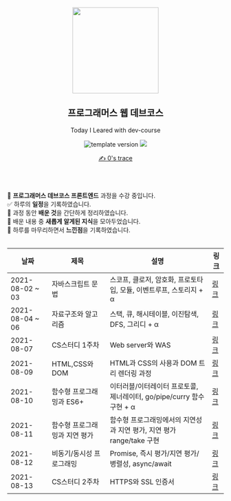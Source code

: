 <br/>
<p align="middle" >
  <img width="200px;" src="./src/images/prgms-logo.png"/>
</p>
<h2 align="middle">프로그래머스 웹 데브코스</h2>
<p align="middle">Today I Leared with dev-course</p>
<p align="middle">
  <img src="https://img.shields.io/badge/version-1.0.0-blue?style=flat-square" alt="template version"/>
  <img src="https://img.shields.io/badge/language-md-md.svg?style=flat-square"/>
</p>


<p align="middle">
  <a href="https://velog.io/@young18/series/%ED%94%84%EB%A1%9C%EA%B7%B8%EB%9E%98%EB%A8%B8%EC%8A%A4-%EB%8D%B0%EB%B8%8C%EC%BD%94%EC%8A%A4-FE-%EA%B3%BC%EC%A0%95">✍ 0's trace</a> 
</p>

<br/>
<br/>

👋 **프로그래머스 데브코스 프론트엔드** 과정을 수강 중입니다. <br>
✅ 하루의 **일정**을 기록하였습니다. <br>
📑 과정 동안 **배운 것**을 간단하게 정리하였습니다. <br>
🐣 배운 내용 중 **새롭게 알게된 지식**을 모아두었습니다. <br>
👀 하루를 마무리하면서 **느낀점**을 기록하였습니다. <br>
<br/>

| 날짜 | 제목 | 설명 | 링크 |
| ---- | ----- | ----------------- | -------- |
| 2021-08-02 ~ 03 | 자바스크립트 문법 | 스코프, 클로저, 암호화, 프로토타입, 모듈, 이벤트루프, 스토리지 + α | [링크](https://velog.io/@young18/TIL-%EC%9E%90%EB%B0%94%EC%8A%A4%ED%81%AC%EB%A6%BD%ED%8A%B8-%EA%B8%B0%EC%B4%88-1ojdrte6) |
| 2021-08-04 ~ 06 | 자료구조와 알고리즘 | 스택, 큐, 해시테이블, 이진탐색, DFS, 그리디 + α  | [링크](https://velog.io/@young18/TIL-%EC%9E%90%EB%A3%8C%EA%B5%AC%EC%A1%B0%EC%99%80-%EC%95%8C%EA%B3%A0%EB%A6%AC%EC%A6%98-by-JS-4i6x1bxi) |
| 2021-08-07 | CS스터디 1주차 | Web server와 WAS | [링크](https://velog.io/@young18/%EB%8D%B0%EB%B8%8C%EC%BD%94%EC%8A%A4-CS%EC%8A%A4%ED%84%B0%EB%94%94-1%EC%A3%BC%EC%B0%A8-%ED%9B%84%EA%B8%B0-ox6qtott) |
| 2021-08-09 | HTML,CSS와 DOM | HTML과 CSS의 사용과 DOM 트리 렌더링 과정 | [링크](https://velog.io/@young18/TIL-HTMLCSS%EC%99%80-DOM) |
| 2021-08-10 | 함수형 프로그래밍과 ES6+ | 이터러블/이터레이터 프로토콜, 제너레이터, go/pipe/curry 함수 구현 + α | [링크](https://velog.io/@young18/TIL-%ED%95%A8%EC%88%98%ED%98%95-%ED%94%84%EB%A1%9C%EA%B7%B8%EB%9E%98%EB%B0%8D%EA%B3%BC-ES6) |
| 2021-08-11 | 함수형 프로그래밍과 지연 평가 | 함수형 프로그래밍에서의 지연성과 지연 평가, 지연 평가 range/take 구현 | [링크](https://velog.io/@young18/TIL-%ED%95%A8%EC%88%98%ED%98%95-%ED%94%84%EB%A1%9C%EA%B7%B8%EB%9E%98%EB%B0%8D%EA%B3%BC-%EC%A7%80%EC%97%B0-%ED%8F%89%EA%B0%80) |
| 2021-08-12 | 비동기/동시성 프로그래밍 | Promise, 즉시 평가/지연 평가/병렬성, async/await | [링크](https://velog.io/@young18/TIL-%EB%B9%84%EB%8F%99%EA%B8%B0%EB%8F%99%EC%8B%9C%EC%84%B1-%ED%94%84%EB%A1%9C%EA%B7%B8%EB%9E%98%EB%B0%8D-bk9l5hms) |
| 2021-08-13 | CS스터디 2주차 | HTTPS와 SSL 인증서 | [링크](https://velog.io/@young18/%EB%8D%B0%EB%B8%8C%EC%BD%94%EC%8A%A4-CS-%EC%8A%A4%ED%84%B0%EB%94%94-2%EC%A3%BC%EC%B0%A8-%ED%9B%84%EA%B8%B0) |
